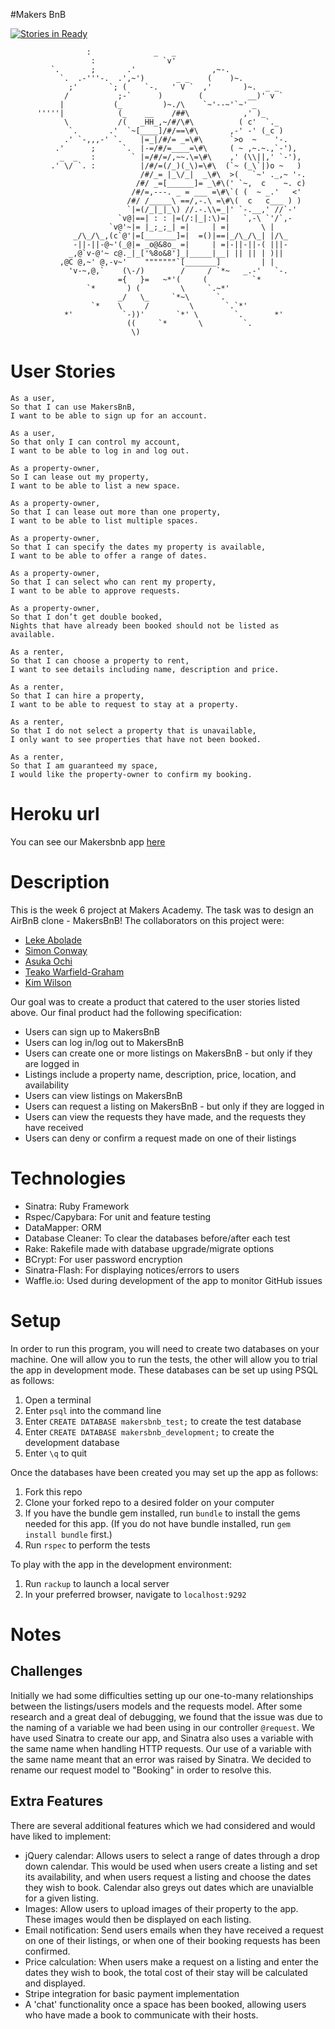 #Makers BnB

[![Stories in Ready](https://badge.waffle.io/kwilson541/makersbnb.png?label=ready&title=Ready)](http://waffle.io/kwilson541/makersbnb)


```
                 :              _   _
                  :               `v'
         `.       ;       .'                 ,~-.
           `.  .-'''-.  .',~')       _ _    (    )~.
             ;'       `; (    `-.   ' V `  ,'       )~.  _ _
            /           ;-`      )        (          __)' v `
           |           (_         )~./\    `~'--~'`~' _
      '''''|            (_    __    /##\            ,' )_
            \           /(   _HH_,~/#/\#\          ( c'  `._
             `.       .'  `~[____]/#/==\#\       ,-' -' (_c )
            .' `-,,,-' `.    |=_|/#/= _=\#\      `>o  ~    '-.
          .'      ;      `.  |-=/#/=____=\#\     ( ~ ,~.~.,`-'),
           _  _   :        ` |=/#/=/,~~.\=\#\    ,' (\\||,' `-'),
         .' \/ `. :          |/#/=(/_)(_\)=\#\  (`~ (_\`|)o ~   )
                             /#/_= |_\/_|  _\#\  >(   `~' ._,~ '-.
                            /#/ _=[______]= _\#\(' `~,  c    ~. c)
                           /#/=,---. _ = ___ =\#\`( (  ~ _.'   <'
                          /#/ /_____\ ==/,-.\ =\#\(  c   c___ ) )
                          `|=(/_|_|_\) //.-.\\=_|' `-.__,' //`-'
                        `v@|==| : : |=(/:|_|:\)=|   `,-\ `'/`,-
                      `v@'~|= |_;_;_| =|     | =|       \ |
              _/\_/\_,(c`@'|=[_______]=|  =()|==|_/\_/\_| |/\_
              -||-||-@~'(_@|= _o@&8o_ =|     | =|-||-||-( |||-
             _,@`v-@'~ c@._|_['%8o&8']_|_____|__| || || | )||
           ,@C @,~' @,-v~'    """""""`[_______]         | |
             'v-~,@,`    (\-/)        /     / `*~   _.-'   `-.
                        ={   }=   ~*'(     (          `*
                 `*       ) (         \     `.~*'          
                        _/   \_     `*~\      `.
                  `*    \     /         \       `.`*'
            *'           `-))'       `*' \        `.       *'
                          ((     `*       \         `.
                           \)

```

User Stories
============
```
As a user,
So that I can use MakersBnB,
I want to be able to sign up for an account.
```
```
As a user,
So that only I can control my account,
I want to be able to log in and log out.
```
```
As a property-owner,
So I can lease out my property,
I want to be able to list a new space.
```
```
As a property-owner,
So that I can lease out more than one property,
I want to be able to list multiple spaces.
```
```
As a property-owner,
So that I can specify the dates my property is available,
I want to be able to offer a range of dates.
```
```
As a property-owner,
So that I can select who can rent my property,
I want to be able to approve requests.
```
```
As a property-owner,
So that I don’t get double booked,
Nights that have already been booked should not be listed as available.
```
```
As a renter,
So that I can choose a property to rent,
I want to see details including name, description and price.
```
```
As a renter,
So that I can hire a property,
I want to be able to request to stay at a property.
```
```
As a renter,
So that I do not select a property that is unavailable,
I only want to see properties that have not been booked.
```
```
As a renter,
So that I am guaranteed my space,
I would like the property-owner to confirm my booking.
```

Heroku url
===========
You can see our Makersbnb app [here](https://shrouded-sea-19376.herokuapp.com/)

Description
===========
This is the week 6 project at Makers Academy. The task was to design an AirBnB clone - MakersBnB! The collaborators on this project were:
* [Leke Abolade](https://github.com/aabolade)
* [Simon Conway](https://github.com/simonconway1979)
* [Asuka Ochi](https://github.com/fenglish)
* [Teako Warfield-Graham](https://github.com/trose16)
* [Kim Wilson](https://github.com/kwilson541)

Our goal was to create a product that catered to the user stories listed above. Our final product had the following specification:
* Users can sign up to MakersBnB
* Users can log in/log out to MakersBnB
* Users can create one or more listings on MakersBnB - but only if they are logged in
* Listings include a property name, description, price, location, and availability
* Users can view listings on MakersBnB
* Users can request a listing on MakersBnB - but only if they are logged in
* Users can view the requests they have made, and the requests they have received
* Users can deny or confirm a request made on one of their listings

Technologies
============
* Sinatra: Ruby Framework
* Rspec/Capybara: For unit and feature testing
* DataMapper: ORM
* Database Cleaner: To clear the databases before/after each test
* Rake: Rakefile made with database upgrade/migrate options
* BCrypt: For user password encryption
* Sinatra-Flash: For displaying notices/errors to users
* Waffle.io: Used during development of the app to monitor GitHub issues

Setup
=====
In order to run this program, you will need to create two databases on your machine. One will allow you to run the tests, the other will allow you to trial the app in development mode. These databases can be set up using PSQL as follows:

1. Open a terminal  
2. Enter `psql` into the command line  
3. Enter `CREATE DATABASE makersbnb_test;` to create the test database  
4. Enter `CREATE DATABASE makersbnb_development;` to create the development database  
5. Enter `\q` to quit  



Once the databases have been created you may set up the app as follows:

1. Fork this repo  
2. Clone your forked repo to a desired folder on your computer  
3. If you have the bundle gem installed, run `bundle` to install the gems needed for this app. (If you do not have bundle installed, run `gem install bundle` first.)  
4. Run `rspec` to perform the tests  



To play with the app in the development environment:

1. Run `rackup` to launch a local server  
2. In your preferred browser, navigate to `localhost:9292`  



Notes
=====
Challenges
----------
Initially we had some difficulties setting up our one-to-many relationships between the listings/users models and the requests model. After some research and a great deal of debugging, we found that the issue was due to the naming of a variable we had been using in our controller `@request`. We have used Sinatra to create our app, and Sinatra also uses a variable with the same name when handling HTTP requests. Our use of a variable with the same name meant that an error was raised by Sinatra. We decided to rename our request model to "Booking" in order to resolve this.

Extra Features
--------------
There are several additional features which we had considered and would have liked to implement:
* jQuery calendar: Allows users to select a range of dates through a drop down calendar. This would be used when users create a listing and set its availability, and when users request a listing and choose the dates they wish to book. Calendar also greys out dates which are unavialble for a given listing.
* Images: Allow users to upload images of their property to the app. These images would then be displayed on each listing.
* Email notification: Send users emails when they have received a request on one of their listings, or when one of their booking requests has been confirmed.
* Price calculation: When users make a request on a listing and enter the dates they wish to book, the total cost of their stay will be calculated and displayed.
* Stripe integration for basic payment implementation
* A 'chat' functionality once a space has been booked, allowing users who have made a book to communicate with their hosts.
